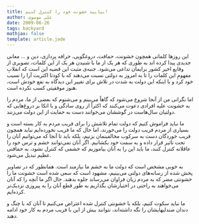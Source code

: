 ```yaml
---
title: بیایید خشونت خود را کنترل کنیم!
author: علی موسوی
date: 2009-06-26
tags: backyard
mathjax: false
template: article.jade
---
```


این روزها کلماتی همچون خشونت، حماقت، دروغگویی، خرافه پردازی، دین و ... معانی جدیدی پیدا کرده اند به طوری که هر یک از ما با شنیدن هر یک از این کلمات، تصویری از وقایع اخیر کشور برایمان تداعی می‌شود. جنبه‌ی مثبت این قضیه این است که انقلابِ مفهومِ این کلمات را تا به امروز به دولتی نسبت می‌دهند که با کودتا اکثریت آرا را نسیب خود کرد و با اینکه این دولت به شدت در تلاش برای تغییر این دیدگاه به نفع خودش است، هنوز موفقیتی کسب نکرده است.

اما نگرانی من از آنجا شروع می‌شود که گاهاً می‌بینم و می‌شنوم که بعضی از ما، مردم را به خشونت علیه افرادی دعوت می‌کنند که اکثراً از روی سادگی و با اتکا بر دروغ‌هایی که دولتیان سال‌هاست در گوششان می‌خوانند دست به حمایت از این دولت می‌زنند.

ما نباید فراموش کنیم که دولت تمام تلاشش را برای فریب مردم به کار بسته است و بسیاری از مردم فریب دولت را می‌خورند، اما حال که ما فریب نخورده‌ایم نباید همچون فریب خوردگان دست به سرکوب مخالفینمان بزنیم، بلکه باید تا آنجا که می‌توانیم آنان را تحت تاثیر قرار داده و به سمت خود بکشانیم. اگر آنان نمی‌توانند خشم و ترس خود را عاقلانه کنترل کنند، ما باید این را به آنان بیاموزیم که خشمی که کنترل نشود، به حماقتی عظیم تبدیل می‌شود.

به خوبی مشخص است که دولت ما به خشم ما نیازمند است. همانطور که در تصاویر پخش شده از رسانه‌های دولتی می‌بینیم، مشهود است که سعی شده است خشونت ما را خشونتی مضر که به مردم زیان فراوان می‌رساند جلوه بدهند. حال اگر ما آنچه را که آنان می‌خواهند به راحتی در اختیارشان بگذاریم به طور قطع آنان را به پیروزی نزدیک‌تر کرده‌ایم.

ما نباید سکوت کنیم، بلکه با خشونتی کنترل شده اعتراض می‌کنیم تا آنان که با چنگ و دندان صندلیهایشان را نگه داشته‌اند، نتوانند بیش از این با فریب مردم به کار خود ادامه دهند.
